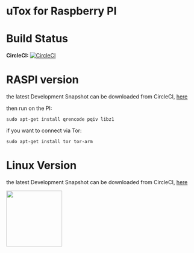 # uTox for Raspberry PI

Build Status
=
**CircleCI:** [![CircleCI](https://circleci.com/gh/zoff99/uTox/tree/zoff99%2Fraspi.png?style=badge)](https://circleci.com/gh/zoff99/uTox)


RASPI version
=
the latest Development Snapshot can be downloaded from CircleCI, [here](https://circleci.com/api/v1/project/zoff99/uTox/latest/artifacts/0/$CIRCLE_ARTIFACTS/RASPI/utox?filter=successful&branch=zoff99%2Fraspi)

<!--
and you will need the libraries as well

[c-toxcore](https://circleci.com/api/v1/project/zoff99/uTox/latest/artifacts/0/$CIRCLE_ARTIFACTS/RASPI/pkg_c-toxcore.tar.gz?filter=successful&branch=zoff99%2Fraspi)

[libsodium](https://circleci.com/api/v1/project/zoff99/uTox/latest/artifacts/0/$CIRCLE_ARTIFACTS/RASPI/pkg_libsodium.tar.gz?filter=successful&branch=zoff99%2Fraspi)
-->

then run on the PI:
```
sudo apt-get install qrencode pqiv libz1
```

if you want to connect via Tor:
```
sudo apt-get install tor tor-arm
```


Linux Version
=
the latest Development Snapshot can be downloaded from CircleCI, [here](https://circleci.com/api/v1/project/zoff99/uTox/latest/artifacts/0/$CIRCLE_ARTIFACTS/ubuntu_14_04_binaries/utox?filter=successful&branch=zoff99%2Fraspi)

<img src="https://circleci.com/api/v1/project/zoff99/uTox/latest/artifacts/0/$CIRCLE_ARTIFACTS/capture_app_running.png?filter=successful&branch=zoff99%2Fraspi" width="148">
